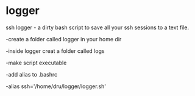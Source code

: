 logger
======

ssh logger - a dirty bash script to save all your ssh sessions to a text file.

-create a folder called logger in your home dir

-inside logger creat a folder called logs

-make script executable

-add alias to .bashrc

-alias ssh='/home/dru/logger/logger.sh'
